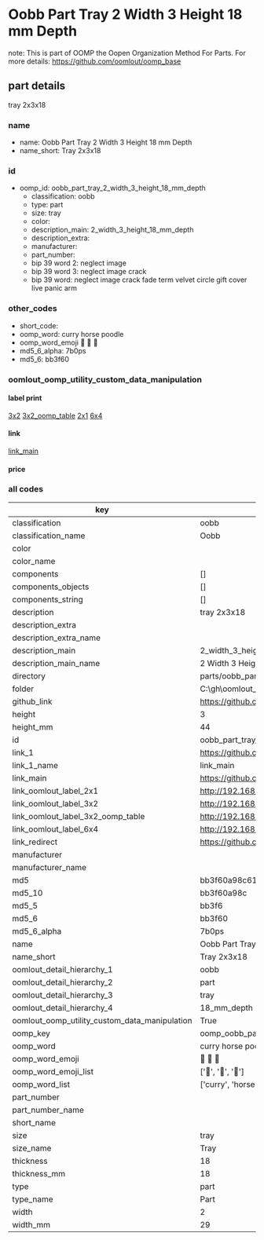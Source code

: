 # Oobb Part Tray 2 Width 3 Height 18 mm Depth  

note: This is part of OOMP the Oopen Organization Method For Parts. For more details: https://github.com/oomlout/oomp_base

##  part details
  



tray 2x3x18



### name
* name: Oobb Part Tray 2 Width 3 Height 18 mm Depth
* name_short: Tray 2x3x18 
### id
* oomp_id: oobb_part_tray_2_width_3_height_18_mm_depth
  * classification: oobb
  * type: part
  * size: tray
  * color: 
  * description_main: 2_width_3_height_18_mm_depth
  * description_extra: 
  * manufacturer: 
  * part_number: 
  * bip 39 word 2: neglect image
  * bip 39 word 3: neglect image crack
  * bip 39 word: neglect image crack fade term velvet circle gift cover live panic arm

### other_codes
* short_code: 
* oomp_word: curry horse poodle
* oomp_word_emoji :curry: :horse: :poodle:
* md5_6_alpha: 7b0ps
* md5_6: bb3f60






### oomlout_oomp_utility_custom_data_manipulation
#### label print
[3x2](http://192.168.1.245:1112/?label=oomp%207b0ps)
[3x2_oomp_table](http://192.168.1.108:1112/?label=oomp%207b0ps)
[2x1](http://192.168.1.242:1112/?label=oomp%207b0ps)
[6x4](http://192.168.1.55:1112/?label=oomp%207b0ps)    

#### link

[link_main](https://github.com/oomlout/oomlout_oobb_version_4_generated_parts/tree/main/navigation_oomp/oobb/part/tray/2_width_3_height_18_mm_depth/part)                              

#### price







### all codes 
| key | value |  
| --- | --- |  
| classification | oobb |  
| classification_name | Oobb |  
| color |  |  
| color_name |  |  
| components | [] |  
| components_objects | [] |  
| components_string | [] |  
| description | tray 2x3x18 |  
| description_extra |  |  
| description_extra_name |  |  
| description_main | 2_width_3_height_18_mm_depth |  
| description_main_name | 2 Width 3 Height 18 mm Depth |  
| directory | parts/oobb_part_tray_2_width_3_height_18_mm_depth |  
| folder | C:\gh\oomlout_oobb_version_4_generated_parts\parts\oobb_part_tray_2_width_3_height_18_mm_depth |  
| github_link | https://github.com/oomlout/oomlout_oomp_part_src/tree/main/parts/oobb_part_tray_2_width_3_height_18_mm_depth |  
| height | 3 |  
| height_mm | 44 |  
| id | oobb_part_tray_2_width_3_height_18_mm_depth |  
| link_1 | https://github.com/oomlout/oomlout_oobb_version_4_generated_parts/tree/main/navigation_oomp/oobb/part/tray/2_width_3_height_18_mm_depth/part |  
| link_1_name | link_main |  
| link_main | https://github.com/oomlout/oomlout_oobb_version_4_generated_parts/tree/main/navigation_oomp/oobb/part/tray/2_width_3_height_18_mm_depth/part |  
| link_oomlout_label_2x1 | http://192.168.1.242:1112/?label=oomp%207b0ps |  
| link_oomlout_label_3x2 | http://192.168.1.245:1112/?label=oomp%207b0ps |  
| link_oomlout_label_3x2_oomp_table | http://192.168.1.108:1112/?label=oomp%207b0ps |  
| link_oomlout_label_6x4 | http://192.168.1.55:1112/?label=oomp%207b0ps |  
| link_redirect | https://github.com/oomlout/oomlout_oobb_version_4_generated_parts/tree/main/parts/oobb_tray_02_03_18 |  
| manufacturer |  |  
| manufacturer_name |  |  
| md5 | bb3f60a98c61c527c86fb51c639c54a0 |  
| md5_10 | bb3f60a98c |  
| md5_5 | bb3f6 |  
| md5_6 | bb3f60 |  
| md5_6_alpha | 7b0ps |  
| name | Oobb Part Tray 2 Width 3 Height 18 mm Depth |  
| name_short | Tray 2x3x18  |  
| oomlout_detail_hierarchy_1 | oobb |  
| oomlout_detail_hierarchy_2 | part |  
| oomlout_detail_hierarchy_3 | tray |  
| oomlout_detail_hierarchy_4 | 18_mm_depth |  
| oomlout_oomp_utility_custom_data_manipulation | True |  
| oomp_key | oomp_oobb_part_tray_2_width_3_height_18_mm_depth |  
| oomp_word | curry horse poodle |  
| oomp_word_emoji | :curry: :horse: :poodle: |  
| oomp_word_emoji_list | [':curry:', ':horse:', ':poodle:'] |  
| oomp_word_list | ['curry', 'horse', 'poodle'] |  
| part_number |  |  
| part_number_name |  |  
| short_name |  |  
| size | tray |  
| size_name | Tray |  
| thickness | 18 |  
| thickness_mm | 18 |  
| type | part |  
| type_name | Part |  
| width | 2 |  
| width_mm | 29 |  
